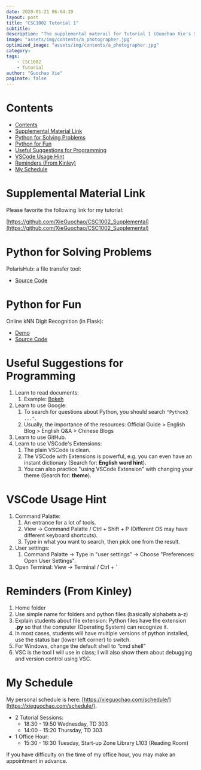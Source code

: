 ```yaml
---
date: 2020-01-21 06:04:39
layout: post
title: "CSC1002 Tutorial 1"
subtitle:
description: "The supplemental materail for Tutorial 1 (Guochao Xie's Session), CSC1002, Spring 2020"
image: "assets/img/contents/a_photographer.jpg"
optimized_image: "assets/img/contents/a_photographer.jpg"
category:
tags:
    - CSC1002
    - Tutorial
author: "Guochao Xie"
paginate: false
---
```



Contents
===

- [Contents](#contents)
- [Supplemental Material Link](#supplemental-material-link)
- [Python for Solving Problems](#python-for-solving-problems)
- [Python for Fun](#python-for-fun)
- [Useful Suggestions for Programming](#useful-suggestions-for-programming)
- [VSCode Usage Hint](#vscode-usage-hint)
- [Reminders (From Kinley)](#reminders-from-kinley)
- [My Schedule](#my-schedule)

Supplemental Material Link
===

Please favorite the following link for my tutorial:

[https://github.com/XieGuochao/CSC1002_Supplemental](https://github.com/XieGuochao/CSC1002_Supplemental)


Python for Solving Problems
===

PolarisHub: a file transfer tool:
- [Source Code](https://github.com/PolarisStudio/polarishub_flask)

Python for Fun
===

Online kNN Digit Recognition (in Flask): 
- [Demo](http://120.27.144.199:9000/)
- [Source Code](https://github.com/XieGuochao/knn_flask)

Useful Suggestions for Programming
===

1. Learn to read documents:
   1. Example: [Bokeh](https://github.com/bokeh/bokeh)
2. Learn to use Google:
   1. To search for questions about Python, you should search `"Python3 ..."`.
   2. Usually, the importance of the resources: Official Guide > English Blog > English Q&A > Chinese Blogs
3. Learn to use GitHub.
4. Learn to use VSCode's Extensions:
   1. The plain VSCode is clean.
   2. The VSCode with Extensions is powerful, e.g. you can even have an instant dictionary (Search for: **English word hint**).
   3. You can also practice "using VSCode Extension" with changing your theme (Search for: **theme**).

VSCode Usage Hint
===

1. Command Palatte:
   1. An entrance for a lot of tools.
   2. View -> Command Palatte / Ctrl + Shift + P (Different OS may have different keyboard shortcuts).
   3. Type in what you want to search, then pick one from the result.
2. User settings:
   1. Command Palatte -> Type in "user settings" -> Choose "Preferences: Open User Settings".
3. Open Terminal: View -> Terminal / Ctrl + `

Reminders (From Kinley)
===

1. Home folder
2. Use simple name for folders and python files (basically alphabets a-z)
3. Explain students about file extension: Python files have the extension **.py** so that the computer (Operating System) can recognize it.
4. In most cases, students will have multiple versions of python installed, use the status bar (lower left corner) to switch.
5. For Windows, change the default shell to “cmd shell”
6. VSC is the tool I will use in class; I will also show them about debugging and version control using VSC.

My Schedule
===

My personal schedule is here: [https://xieguochao.com/schedule/](https://xieguochao.com/schedule/).

- 2 Tutorial Sessions:
  - 18:30 - 19:50 Wednesday, TD 303
  - 14:00 - 15:20 Thursday, TD 303
- 1 Office Hour:
  - 15:30 - 16:30 Tuesday, Start-up Zone Library L103 (Reading Room)

If you have difficulty on the time of my office hour, you may make an appointment in advance.
